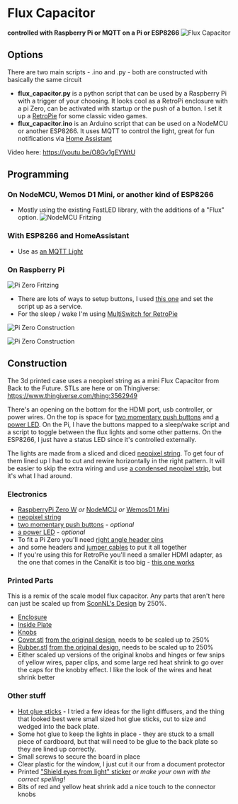 # Flux Capacitor 
**controlled with Raspberry Pi or MQTT on a Pi or ESP8266**
![Flux Capacitor](https://github.com/sfgabe/OITProjects/blob/master/FluxCapacitor/Images/67d1cc4485dca4827851127ebf528743_preview_featured.jpg)

## Options
There are two main scripts - .ino and .py - both are constructed with basically the same circuit

- **flux_capacitor.py** is a python script that can be used by a Raspberry Pi with a trigger of your choosing. It looks cool as a RetroPi enclosure with a pi Zero, can be activated with startup or the push of a button. I set it up a  [RetroPie](https://retropie.org.uk/) for some classic video games.
- **flux_capacitor.ino** is an Arduino script that can be used on a NodeMCU or another ESP8266. It uses MQTT to control the light, great for fun notifications via [Home Assistant](https://www.home-assistant.io/)

Video here: https://youtu.be/O8Gv1gEYWtU

## Programming
### On NodeMCU, Wemos D1 Mini, or another kind of ESP8266
- Mostly using the existing FastLED library, with the additions of a "Flux" option.
![NodeMCU Fritzing](https://github.com/sfgabe/OITProjects/blob/master/FluxCapacitor/Images/flux_nodemcu_bb.png)

### With ESP8266 and HomeAssistant
- Use as [an MQTT Light](https://www.home-assistant.io/integrations/light.mqtt/)

### On Raspberry Pi

![Pi Zero Fritzing](https://github.com/sfgabe/OITProjects/blob/master/FluxCapacitor/Images/40b634577ea5f081fd2842161f3c59b6_preview_featured.jpg)
- There are lots of ways to setup buttons, I used [this one](https://github.com/LoveBootCaptain/ButtonPi) and set the script up as a service.
- For the sleep / wake I'm using [MultiSwitch for RetroPie](https://retropie.org.uk/forum/topic/17415/multi-switch-shutdown-script)

![Pi Zero Construction](https://github.com/sfgabe/OITProjects/blob/master/FluxCapacitor/Images/d2b5ca33bd970f64a6301fa75ae2eb22_preview_featured.jpg)

![Pi Zero Construction](https://github.com/sfgabe/OITProjects/blob/master/FluxCapacitor/Images/d2b5ca33bd970f64a6301fa75ae2eb23_preview_featured.jpg)

## Construction

The 3d printed case uses a neopixel string as a mini Flux Capacitor from Back to the Future. STLs are here or on Thingiverse: https://www.thingiverse.com/thing:3562949

There's an opening on the bottom for the HDMI port, usb controller, or power wires. On the top is space for [two momentary push buttons](https://amzn.to/2UY3dog) and [a power LED](https://amzn.to/2PbP4Pc). On the Pi, I have the buttons mapped to a sleep/wake script and a script to toggle between the flux lights and some other patterns. On the ESP8266, I just have a status LED since it's controlled externally.

The lights are made from a sliced and diced [neopixel string](https://amzn.to/2Xf2NYd). To get four of them lined up I had to cut and rewire horizontally in the right pattern. It will be easier to skip the extra wiring and use [a condensed neopixel strip](https://amzn.to/38Ey1xP), but it's what I had around.

### Electronics
- [RaspberryPi Zero W](https://amzn.to/2IhKa2l) _or_ [NodeMCU](https://amzn.to/2OZJRuT) _or_ [WemosD1 Mini](https://amzn.to/2P5WLr6)
- [neopixel string](https://amzn.to/2Xf2NYd)
- [two momentary push buttons](https://amzn.to/2UY3dog) - _optional_
- [a power LED](https://amzn.to/2PbP4Pc) - _optional_
- To fit a Pi Zero you'll need [right angle header pins](https://amzn.to/2GhRV4L)
- and some headers and [jumper cables](https://amzn.to/2DfQHX4) to put it all together
- If you're using this for RetroPie you'll need a smaller HDMI adapter, as the one that comes in the CanaKit is too big - [this one works](https://amzn.to/2UTvE6X)

### Printed Parts
This is a remix of the scale model flux capacitor. Any parts that aren't here can just be scaled up from [SconNL's Design](https://www.thingiverse.com/thing:3497663) by 250%.

- [Enclosure](https://github.com/sfgabe/OITProjects/blob/master/FluxCapacitor/STL/flux-cap-enclosure.stl)
- [Inside Plate](https://github.com/sfgabe/OITProjects/blob/master/FluxCapacitor/STL/flux-cap-inside-plate.stl)
- [Knobs](https://github.com/sfgabe/OITProjects/blob/master/FluxCapacitor/STL/flux-cap-knobs-print-3.stl)
- [Cover.stl](https://github.com/sfgabe/OITProjects/blob/master/FluxCapacitor/STL/Cover_250-percent.stl) [from the original design](https://www.thingiverse.com/thing:3497663/files), needs to be scaled up to 250%
- [Rubber.stl](https://github.com/sfgabe/OITProjects/blob/master/FluxCapacitor/STL/Rubber_250-percent.stl) [from the original design](https://www.thingiverse.com/thing:3497663/files), needs to be scaled up to 250%
- Either scaled up versions of the original knobs and hinges or few snips of yellow wires, paper clips, and some large red heat shrink to go over the caps for the knobby effect. I like the look of the wires and heat shrink better

### Other stuff
- [Hot glue sticks](https://amzn.to/2SHnNaJ) - I tried a few ideas for the light diffusers, and the thing that looked best were small sized hot glue sticks, cut to size and wedged into the back plate.
- Some hot glue to keep the lights in place - they are stuck to a small piece of cardboard, but that will need to be glue to the back plate so they are lined up correctly.
- Small screws to secure the board in place
- Clear plastic for the window, I just cut it our from a document protector 
- Printed ["Shield eyes from light" sticker](https://github.com/sfgabe/OITProjects/blob/master/FluxCapacitor/STL/flux.pdf) *or make your own with the correct spelling!*
- Bits of red and yellow heat shrink add a nice touch to the connector knobs
